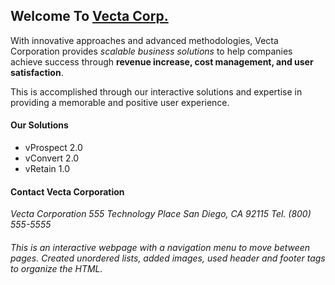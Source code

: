 ## **Welcome To [Vecta Corp.](https://github.com/harikadittakavi7000/CS648_Assignemnt2/blob/main/index.html)**

With innovative approaches and advanced methodologies, Vecta Corporation provides _scalable business solutions_ to help companies achieve success through **revenue increase, cost management, and user satisfaction**. 

This is accomplished through our interactive solutions and expertise in providing a memorable and positive user experience.

#### **Our Solutions**

* vProspect 2.0
* vConvert 2.0
* vRetain 1.0

#### **Contact Vecta Corporation**

_Vecta Corporation_
_555 Technology Place_
_San Diego, CA 92115_
_Tel. (800) 555-5555_


###### _This is an interactive webpage with a navigation menu to move between pages. Created unordered lists, added images, used header and footer tags to organize the HTML._